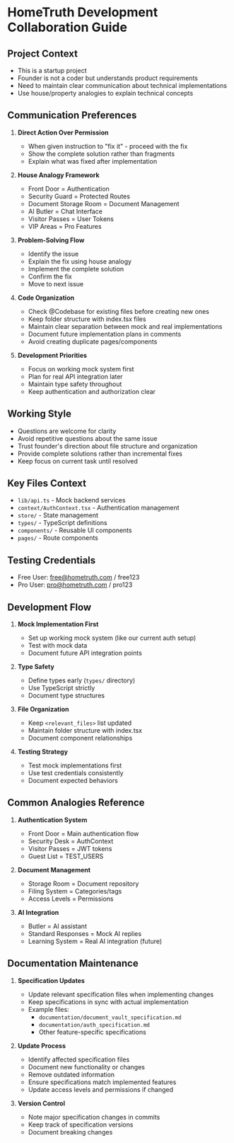 # HomeTruth Development Collaboration Guide

## Project Context

- This is a startup project
- Founder is not a coder but understands product requirements
- Need to maintain clear communication about technical implementations
- Use house/property analogies to explain technical concepts

## Communication Preferences

1. **Direct Action Over Permission**

   - When given instruction to "fix it" - proceed with the fix
   - Show the complete solution rather than fragments
   - Explain what was fixed after implementation

2. **House Analogy Framework**

   - Front Door = Authentication
   - Security Guard = Protected Routes
   - Document Storage Room = Document Management
   - AI Butler = Chat Interface
   - Visitor Passes = User Tokens
   - VIP Areas = Pro Features

3. **Problem-Solving Flow**

   - Identify the issue
   - Explain the fix using house analogy
   - Implement the complete solution
   - Confirm the fix
   - Move to next issue

4. **Code Organization**

   - Check @Codebase for existing files before creating new ones
   - Keep folder structure with index.tsx files
   - Maintain clear separation between mock and real implementations
   - Document future implementation plans in comments
   - Avoid creating duplicate pages/components

5. **Development Priorities**
   - Focus on working mock system first
   - Plan for real API integration later
   - Maintain type safety throughout
   - Keep authentication and authorization clear

## Working Style

- Questions are welcome for clarity
- Avoid repetitive questions about the same issue
- Trust founder's direction about file structure and organization
- Provide complete solutions rather than incremental fixes
- Keep focus on current task until resolved

## Key Files Context

- `lib/api.ts` - Mock backend services
- `context/AuthContext.tsx` - Authentication management
- `store/` - State management
- `types/` - TypeScript definitions
- `components/` - Reusable UI components
- `pages/` - Route components

## Testing Credentials

- Free User: free@hometruth.com / free123
- Pro User: pro@hometruth.com / pro123

## Development Flow

1. **Mock Implementation First**

   - Set up working mock system (like our current auth setup)
   - Test with mock data
   - Document future API integration points

2. **Type Safety**

   - Define types early (`types/` directory)
   - Use TypeScript strictly
   - Document type structures

3. **File Organization**

   - Keep `<relevant_files>` list updated
   - Maintain folder structure with index.tsx
   - Document component relationships

4. **Testing Strategy**
   - Test mock implementations first
   - Use test credentials consistently
   - Document expected behaviors

## Common Analogies Reference

1. **Authentication System**

   - Front Door = Main authentication flow
   - Security Desk = AuthContext
   - Visitor Passes = JWT tokens
   - Guest List = TEST_USERS

2. **Document Management**

   - Storage Room = Document repository
   - Filing System = Categories/tags
   - Access Levels = Permissions

3. **AI Integration**
   - Butler = AI assistant
   - Standard Responses = Mock AI replies
   - Learning System = Real AI integration (future)

## Documentation Maintenance

1. **Specification Updates**

   - Update relevant specification files when implementing changes
   - Keep specifications in sync with actual implementation
   - Example files:
     - `documentation/document_vault_specification.md`
     - `documentation/auth_specification.md`
     - Other feature-specific specifications

2. **Update Process**

   - Identify affected specification files
   - Document new functionality or changes
   - Remove outdated information
   - Ensure specifications match implemented features
   - Update access levels and permissions if changed

3. **Version Control**
   - Note major specification changes in commits
   - Keep track of specification versions
   - Document breaking changes
